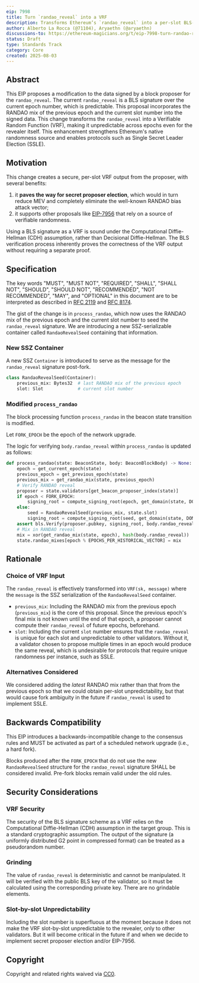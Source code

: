 ```yaml
---
eip: 7998
title: Turn `randao_reveal` into a VRF
description: Transforms Ethereum’s `randao_reveal` into a per-slot BLS-based VRF by signing the previous epoch’s mix and current slot.
author: Alberto La Rocca (@71104), Aryaethn (@aryaethn)
discussions-to: https://ethereum-magicians.org/t/eip-7998-turn-randao-reveal-into-a-vrf/24999
status: Draft
type: Standards Track
category: Core
created: 2025-08-03
---
```


## Abstract

This EIP proposes a modification to the data signed by a block proposer for the `randao_reveal`. The current `randao_reveal` is a BLS signature over the current epoch number, which is predictable. This proposal incorporates the RANDAO mix of the previous epoch and the current slot number into the signed data. This change transforms the `randao_reveal` into a Verifiable Random Function (VRF), making it unpredictable across epochs even for the revealer itself. This enhancement strengthens Ethereum's native randomness source and enables protocols such as Single Secret Leader Election (SSLE).

## Motivation

This change creates a secure, per-slot VRF output from the proposer, with several benefits:

1. it **paves the way for secret proposer election**, which would in turn reduce MEV and completely eliminate the well-known RANDAO bias attack vector;
2. it supports other proposals like [EIP-7956](./eip-7956.md) that rely on a source of verifiable randomness.

Using a BLS signature as a VRF is sound under the Computational Diffie-Hellman (CDH) assumption, rather than Decisional Diffie-Hellman. The BLS verification process inherently proves the correctness of the VRF output without requiring a separate proof.

## Specification

The key words "MUST", "MUST NOT", "REQUIRED", "SHALL", "SHALL NOT", "SHOULD", "SHOULD NOT", "RECOMMENDED", "NOT RECOMMENDED", "MAY", and "OPTIONAL" in this document are to be interpreted as described in [RFC 2119](https://www.rfc-editor.org/rfc/rfc2119) and [RFC 8174](https://www.rfc-editor.org/rfc/rfc8174).

The gist of the change is in `process_randao`, which now uses the RANDAO mix of the previous epoch and the current slot number to seed the `randao_reveal` signature. We are introducing a new SSZ-serializable container called `RandaoRevealSeed` containing that information.

### New SSZ Container

A new SSZ `Container` is introduced to serve as the message for the `randao_reveal` signature post-fork.

```python
class RandaoRevealSeed(Container):
    previous_mix: Bytes32  # last RANDAO mix of the previous epoch
    slot: Slot             # current slot number
```

### Modified `process_randao`

The block processing function `process_randao` in the beacon state transition is modified.

Let `FORK_EPOCH` be the epoch of the network upgrade.

The logic for verifying `body.randao_reveal` within `process_randao` is updated as follows:

```python
def process_randao(state: BeaconState, body: BeaconBlockBody) -> None:
    epoch = get_current_epoch(state)
    previous_epoch = get_previous_epoch(state)
    previous_mix = get_randao_mix(state, previous_epoch)
    # Verify RANDAO reveal
    proposer = state.validators[get_beacon_proposer_index(state)]
    if epoch < FORK_EPOCH:
        signing_root = compute_signing_root(epoch, get_domain(state, DOMAIN_RANDAO))
    else:
        seed = RandaoRevealSeed(previous_mix, state.slot)
        signing_root = compute_signing_root(seed, get_domain(state, DOMAIN_RANDAO))
    assert bls.Verify(proposer.pubkey, signing_root, body.randao_reveal)
    # Mix in RANDAO reveal
    mix = xor(get_randao_mix(state, epoch), hash(body.randao_reveal))
    state.randao_mixes[epoch % EPOCHS_PER_HISTORICAL_VECTOR] = mix
```

## Rationale

### Choice of VRF Input

The `randao_reveal` is effectively transformed into `VRF(sk, message)` where the `message` is the SSZ serialization of the `RandaoRevealSeed` container.

- `previous_mix`: Including the RANDAO mix from the previous epoch (`previous_mix`) is the core of this proposal. Since the previous epoch's final mix is not known until the end of that epoch, a proposer cannot compute their `randao_reveal` of future epochs, beforehand.
- `slot`: Including the current `slot` number ensures that the `randao_reveal` is unique for each slot and unpredictable to other validators. Without it, a validator chosen to propose multiple times in an epoch would produce the same reveal, which is undesirable for protocols that require unique randomness per instance, such as SSLE.

### Alternatives Considered

We considered adding the _latest_ RANDAO mix rather than that from the previous epoch so that we could obtain per-slot unpredictability, but that would cause fork ambiguity in the future if `randao_reveal` is used to implement SSLE.

## Backwards Compatibility

This EIP introduces a backwards-incompatible change to the consensus rules and MUST be activated as part of a scheduled network upgrade (i.e., a hard fork).

Blocks produced after the `FORK_EPOCH` that do not use the new `RandaoRevealSeed` structure for the `randao_reveal` signature SHALL be considered invalid. Pre-fork blocks remain valid under the old rules.

## Security Considerations

### VRF Security

The security of the BLS signature scheme as a VRF relies on the Computational Diffie-Hellman (CDH) assumption in the target group. This is a standard cryptographic assumption. The output of the signature (a uniformly distributed G2 point in compressed format) can be treated as a pseudorandom number.

### Grinding

The value of `randao_reveal` is deterministic and cannot be manipulated. It will be verified with the public BLS key of the validator, so it must be calculated using the corresponding private key. There are no grindable elements.

### Slot-by-slot Unpredictability

Including the slot number is superfluous at the moment because it does not make the VRF slot-by-slot unpredictable to the revealer, only to other validators. But it will become critical in the future if and when we decide to implement secret proposer election and/or EIP-7956.

## Copyright

Copyright and related rights waived via [CC0](../LICENSE.md).
